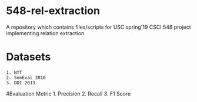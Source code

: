 # 548-rel-extraction
A repository which contains files/scripts for USC spring'19 CSCI 548 project implementing relation extraction

# Datasets
    1. NYT 
    2. SemEval 2010
    3. DDI 2013
   
#Evaluation Metric
    1. Precision
    2. Recall 
    3. F1 Score



